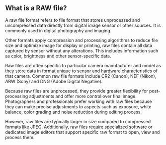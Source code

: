 ## What is a RAW file?

A raw file format refers to file format that stores unprocessed and uncompressed data directly from digital image sensor or other sources. It is commonly used in digital photography and imaging.

Other formats apply compression and processing algorithms to reduce file size and optimize image for display or printing, raw files contain all data captured by sensor without any alterations. This includes information such as color, brightness and other sensor-specific data.

Raw files are often specific to particular camera manufacturer and model as they store data in format unique to sensor and hardware characteristics of that camera. Common raw file formats include CR2 (Canon), NEF (Nikon), ARW (Sony) and DNG (Adobe Digital Negative).

Because raw files are unprocessed, they provide greater flexibility for post-processing adjustments and offer more control over final image. Photographers and professionals prefer working with raw files because they can make precise adjustments to aspects such as exposure, white balance, color grading and noise reduction during editing process.

However, raw files are typically larger in size compared to compressed formats like JPEG. Additionally, raw files require specialized software or dedicated image editors that support specific raw format to open, view and process them.
